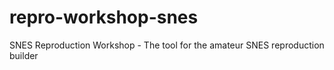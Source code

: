 # repro-workshop-snes
SNES Reproduction Workshop - The tool for the amateur SNES reproduction builder
